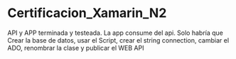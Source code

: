 # Certificacion_Xamarin_N2
API y APP terminada y testeada. La app consume del api. Solo habría que Crear la base de datos, usar el Script, crear el string connection, cambiar el ADO, renombrar la clase y publicar el WEB API 
